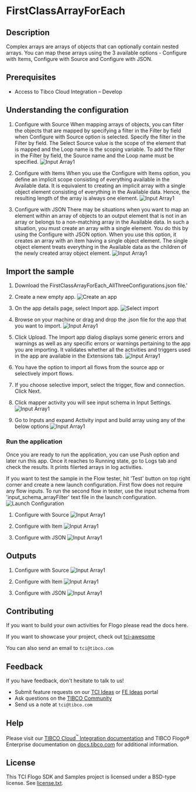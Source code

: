 # FirstClassArrayForEach


## Description

Complex arrays are arrays of objects that can optionally contain nested arrays. You can map these arrays using the 3 available options - Configure with Items, Configure with Source and Configure with JSON.

## Prerequisites

* Access to Tibco Cloud Integration – Develop


## Understanding the configuration

1. Configure with Source
When mapping arrays of objects, you can filter the objects that are mapped by specifying a filter in the Filter by field when Configure with Source option is selected.
Specify the filter in the Filter by field. The Select Source value is the scope of the element that is mapped and the Loop name is the scoping variable.
To add the filter in the Filter by field, the Source name and the Loop name must be specified.
![Input Array1](../../import-screenshots/FirstClassArrayForEach/ConfigureWithSource.png)


2. Configure with Items
When you use the Configure with Items option, you define an implicit scope consisting of everything available in the Available data. It is equivalent to creating an implicit array with a single object element consisting of everything in the Available data. Hence, the resulting length of the array is always one element.
![Input Array1](../../import-screenshots/FirstClassArrayForEach/ConfigureWithItem.png)

3. Configure with JSON
There may be situations when you want to map an element within an array of objects to an output element that is not in an array or belongs to a non-matching array in the Available data. In such a situation, you must create an array with a single element. You do this by using the Configure with JSON option. When you use this option, it creates an array with an item having a single object element. The single object element treats everything in the Available data as the children of the newly created array object element.
![Input Array1](../../import-screenshots/FirstClassArrayForEach/ConfigureWithJSON.png)


## Import the sample

1. Download the FirstClassArrayForEach_AllThreeConfigurations.json file.'

2. Create a new empty app.
![Create an app](../../../import-screenshots/2.png)

3. On the app details page, select Import app.
![Select import](../../../import-screenshots/3.png)

4. Browse on your machine or drag and drop the .json file for the app that you want to import.
![Input Array1](../../import-screenshots/FirstClassArrayForEach/UploadFirstClassArrayForEachApp.png)

5. Click Upload. The Import app dialog displays some generic errors and warnings as well as any specific errors or warnings pertaining to the app you are importing. It validates whether all the activities and triggers used in the app are available in the Extensions tab.
![Input Array1](../../import-screenshots/FirstClassArrayForEach/Click_Import_FirstClassArrayForEachApp.png)

6. You have the option to import all flows from the source app or selectively import flows.

7. If you choose selective import, select the trigger, flow and connection. Click Next.

8. Click mapper activity you will see input schema in Input Settings.
![Input Array1](../../import-screenshots/FirstClassArrayForEach/Input_Schema_In_Mapper_Activity.png)

9. Go to Inputs and expand Activity input and build array using any of the below options
![Input Array1](../../import-screenshots/FirstClassArrayForEach/Build_Array.png)



### Run the application
Once you are ready to run the application, you can use Push option and later run this app.
Once it reaches to Running state, go to Logs tab and check the results. It prints filerted arrays in log activities.

If you want to test the sample in the Flow tester, hit 'Test' button on top right corner and create a new launch configuration. First flow does not require any flow inputs.
To run the second flow in tester, use the input schema from 'input_schema_arrayFilter' text file in the launch configuration.
![Launch Configuration](../../import-screenshots/js-activity/tester_launch.png)

1. Configure with Source
![Input Array1](../../import-screenshots/FirstClassArrayForEach/ConfigureWithSource.png)

2. Configure with Item
![Input Array1](../../import-screenshots/FirstClassArrayForEach/ConfigureWithItem.png)

3. Configure with JSON
![Input Array1](../../import-screenshots/FirstClassArrayForEach/ConfigureWithJSON.png)


## Outputs

1. Configure with Source
![Input Array1](../../import-screenshots/FirstClassArrayForEach/Output_SourceArray.png)

2. Configure with Item
![Input Array1](../../import-screenshots/FirstClassArrayForEach/Output_AddItem.png)

3. Configure with JSON
![Input Array1](../../import-screenshots/FirstClassArrayForEach/Output_ArrayJSON.png)


## Contributing
If you want to build your own activities for Flogo please read the docs here.

If you want to showcase your project, check out [tci-awesome](https://github.com/TIBCOSoftware/tci-awesome)

You can also send an email to `tci@tibco.com`

## Feedback
If you have feedback, don't hesitate to talk to us!

* Submit feature requests on our [TCI Ideas](https://ideas.tibco.com/?project=TCI) or [FE Ideas](https://ideas.tibco.com/?project=FE) portal
* Ask questions on the [TIBCO Community](https://community.tibco.com/answers/product/344006)
* Send us a note at `tci@tibco.com`

## Help
Please visit our [TIBCO Cloud<sup>&trade;</sup> Integration documentation](https://integration.cloud.tibco.com/docs/) and TIBCO Flogo® Enterprise documentation on [docs.tibco.com](https://docs.tibco.com/) for additional information.

## License
This TCI Flogo SDK and Samples project is licensed under a BSD-type license. See [license.txt](license.txt).
